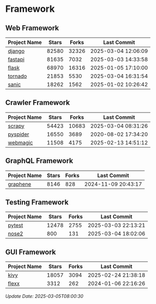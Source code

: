 # Framework

## Web Framework
| Project Name | Stars | Forks | Last Commit |
| ------------ | ----- | ----- | ----------- |
| [django](https://github.com/django/django) | 82580 | 32326 | 2025-03-04 12:06:09 |
| [fastapi](https://github.com/fastapi/fastapi) | 81635 | 7032 | 2025-03-03 14:33:58 |
| [flask](https://github.com/pallets/flask) | 68970 | 16316 | 2025-01-05 17:10:00 |
| [tornado](https://github.com/tornadoweb/tornado) | 21853 | 5530 | 2025-03-04 16:31:54 |
| [sanic](https://github.com/sanic-org/sanic) | 18262 | 1562 | 2025-01-02 10:26:42 |

## Crawler Framework
| Project Name | Stars | Forks | Last Commit |
| ------------ | ----- | ----- | ----------- |
| [scrapy](https://github.com/scrapy/scrapy) | 54423 | 10683 | 2025-03-04 08:31:26 |
| [pyspider](https://github.com/binux/pyspider) | 16550 | 3689 | 2020-08-02 17:34:20 |
| [webmagic](https://github.com/code4craft/webmagic) | 11508 | 4175 | 2025-02-13 14:51:12 |

## GraphQL Framework
| Project Name | Stars | Forks | Last Commit |
| ------------ | ----- | ----- | ----------- |
| [graphene](https://github.com/graphql-python/graphene) | 8146 | 828 | 2024-11-09 20:43:17 |

## Testing Framework
| Project Name | Stars | Forks | Last Commit |
| ------------ | ----- | ----- | ----------- |
| [pytest](https://github.com/pytest-dev/pytest) | 12478 | 2755 | 2025-03-03 22:13:21 |
| [nose2](https://github.com/nose-devs/nose2) | 800 | 131 | 2025-03-04 18:02:06 |

## GUI Framework
| Project Name | Stars | Forks | Last Commit |
| ------------ | ----- | ----- | ----------- |
| [kivy](https://github.com/kivy/kivy) | 18057 | 3094 | 2025-02-24 21:38:18 |
| [flexx](https://github.com/flexxui/flexx) | 3312 | 262 | 2024-01-06 22:16:26 |

*Update Date: 2025-03-05T08:00:30*